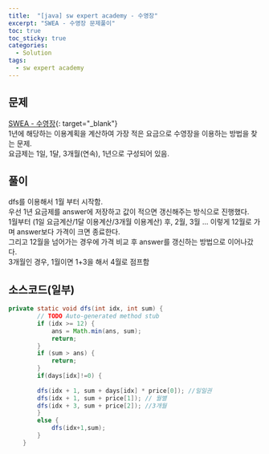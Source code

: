```yaml
---
title:  "[java] sw expert academy - 수영장"
excerpt: "SWEA - 수영장 문제풀이"
toc: true
toc_sticky: true
categories:
  - Solution
tags:
  - sw expert academy
---
```

## 문제  
[SWEA - 수영장](https://swexpertacademy.com/main/code/problem/problemDetail.do?contestProbId=AV5PpFQaAQMDFAUq){: target="_blank"}  
1년에 해당하는 이용계획을 계산하여 가장 적은 요금으로 수영장을 이용하는 방법을 찾는 문제.  
요금제는 1일, 1달, 3개월(연속), 1년으로 구성되어 있음.


## 풀이  
dfs를 이용해서 1월 부터 시작함.  
우선 1년 요금제를 answer에 저장하고 값이 적으면 갱신해주는 방식으로 진행했다.  
1월부터 (1일 요금계산/1달 이용계산/3개월 이용계산) 후, 2월, 3월 ... 이렇게 12월로 가며 answer보다 가격이 크면 종료한다.  
그리고 12월을 넘어가는 경우에 가격 비교 후 answer를 갱신하는 방법으로 이어나갔다.  
3개월인 경우, 1월이면 1+3을 해서 4월로 점프함  

## 소스코드(일부)  
```java
private static void dfs(int idx, int sum) {
		// TODO Auto-generated method stub
		if (idx >= 12) {
			ans = Math.min(ans, sum);
			return;
		}
		if (sum > ans) {
			return;
		}
		if(days[idx]!=0) {
			
		dfs(idx + 1, sum + days[idx] * price[0]); //일일권
		dfs(idx + 1, sum + price[1]); // 월별
		dfs(idx + 3, sum + price[2]); //3개월
		}
		else {
			dfs(idx+1,sum);
		}
	}
```
